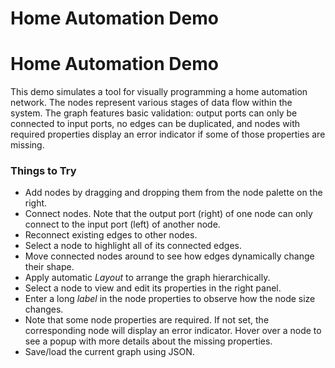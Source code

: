 <!--
 //////////////////////////////////////////////////////////////////////////////
 // @license
 // This file is part of yFiles for HTML 2.6.
 // Use is subject to license terms.
 //
 // Copyright (c) 2000-2024 by yWorks GmbH, Vor dem Kreuzberg 28,
 // 72070 Tuebingen, Germany. All rights reserved.
 //
 //////////////////////////////////////////////////////////////////////////////
-->
# Home Automation Demo

# Home Automation Demo

This demo simulates a tool for visually programming a home automation network. The nodes represent various stages of data flow within the system. The graph features basic validation: output ports can only be connected to input ports, no edges can be duplicated, and nodes with required properties display an error indicator if some of those properties are missing.

### Things to Try

- Add nodes by dragging and dropping them from the node palette on the right.
- Connect nodes. Note that the output port (right) of one node can only connect to the input port (left) of another node.
- Reconnect existing edges to other nodes.
- Select a node to highlight all of its connected edges.
- Move connected nodes around to see how edges dynamically change their shape.
- Apply automatic _Layout_ to arrange the graph hierarchically.
- Select a node to view and edit its properties in the right panel.
- Enter a long _label_ in the node properties to observe how the node size changes.
- Note that some node properties are required. If not set, the corresponding node will display an error indicator. Hover over a node to see a popup with more details about the missing properties.
- Save/load the current graph using JSON.
